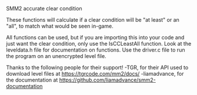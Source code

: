 SMM2 accurate clear condition

These functions will calculate if a clear condition will be "at least" or an "all", to match what would be seen in-game.

All functions can be used, but if you are importing this into your code and just want the clear condition, only use the IsCCLeastAll function.
Look at the leveldata.h file for documentation on functions.
Use the driver.c file to run the program on an unencrypted level file.

Thanks to the following people for their support!
-TGR, for their API used to download level files at https://tgrcode.com/mm2/docs/
-liamadvance, for the documentation at https://github.com/liamadvance/smm2-documentation
